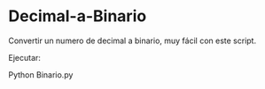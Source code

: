 # Decimal-a-Binario
Convertir un numero de decimal a binario, muy fácil con este script.


Ejecutar:

Python Binario.py
